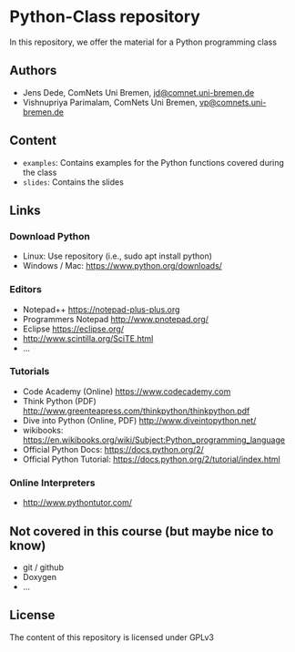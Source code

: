Python-Class repository
=======================

In this repository, we offer the material for a Python programming class

Authors
-------

* Jens Dede, ComNets Uni Bremen, <jd@comnet.uni-bremen.de>
* Vishnupriya Parimalam, ComNets Uni Bremen, <vp@comnets.uni-bremen.de>

Content
-------

* `examples`: Contains examples for the Python functions covered during the
  class
* `slides`: Contains the slides

Links
-----

### Download Python

* Linux: Use repository (i.e., sudo apt install python)
* Windows / Mac: https://www.python.org/downloads/

### Editors

* Notepad++ https://notepad-plus-plus.org
* Programmers Notepad http://www.pnotepad.org/
* Eclipse https://eclipse.org/
* http://www.scintilla.org/SciTE.html
* ...


### Tutorials

* Code Academy (Online) https://www.codecademy.com
* Think Python (PDF) http://www.greenteapress.com/thinkpython/thinkpython.pdf
* Dive into Python (Online, PDF) http://www.diveintopython.net/
* wikibooks: https://en.wikibooks.org/wiki/Subject:Python_programming_language
* Official Python Docs: https://docs.python.org/2/
* Official Python Tutorial: https://docs.python.org/2/tutorial/index.html

### Online Interpreters

* http://www.pythontutor.com/


Not covered in this course (but maybe nice to know)
---------------------------------------------------

* git / github
* Doxygen
* ...

License
-------

The content of this repository is licensed under GPLv3
